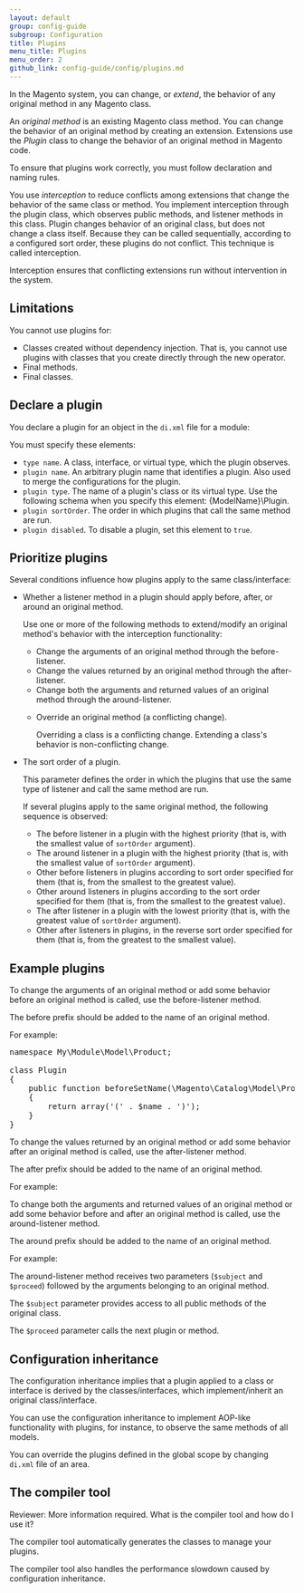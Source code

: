 ```yaml
---
layout: default
group: config-guide
subgroup: Configuration
title: Plugins
menu_title: Plugins
menu_order: 2
github_link: config-guide/config/plugins.md
---
```


In the Magento system, you can change, or *extend*, the behavior of any original method in any Magento class.

An *original method* is an existing Magento class method. You can change the behavior of an original method by creating an extension. Extensions use the *Plugin* class to change the behavior of an original method in Magento code.

To ensure that plugins work correctly, you must follow declaration and naming rules.

You use *interception* to reduce conflicts among extensions that change the behavior of the same class or method. You implement interception through the plugin class, which observes public methods, and listener methods in this class. Plugin changes behavior of an original class, but does not change a class itself. Because they can be called sequentially, according to a configured sort order, these plugins do not conflict. This technique is called interception.

Interception ensures that conflicting extensions run without intervention in the system.

<h2 id="plugin-limit">Limitations</h2>

You cannot use plugins for:

* Classes created without dependency injection. That is, you cannot use plugins with classes that you create directly through the new operator.
* Final methods.
* Final classes.

<h2 id="plugin-declare">Declare a plugin</h2>

You declare a plugin for an object in the <code>di.xml</code> file for a module:

<script src="https://gist.github.com/xcomSteveJohnson/c9a36d9ec887c4bbc34d.js"></script>

You must specify these elements:

* `type name`. A class, interface, or virtual type, which the plugin observes.
* `plugin name`. An arbitrary plugin name that identifies a plugin. Also used to merge the configurations for the plugin.
* `plugin type`. The name of a plugin's class or its virtual type. Use the following schema when you specify this element: {ModelName}\Plugin.
* `plugin sortOrder`. The order in which plugins that call the same method are run.
* `plugin disabled`. To disable a plugin, set this element to `true`.

<h2 id="plugin-priority">Prioritize plugins</h2>

Several conditions influence how plugins apply to the same class/interface:

<ul>
   <li>
      <p>Whether a listener method in a plugin should apply before, after, or around an original method.</p>
      <p>Use one or more of the following methods to extend/modify an original method's behavior with the interception functionality:
      <ul>
         <li>Change the arguments of an original method through the before-listener.</li>
         <li>Change the values returned by an original method through the after-listener.</li>
         <li>Change both the arguments and returned values of an original method through the around-listener.</li>
         <li>
            <p>Override an original method (a conflicting change).
            <div class="bs-callout bs-callout-info" id="info">
                  <p>Overriding a class is a conflicting change. Extending a class's behavior is non-conflicting change.</p>
            </div>
            </p>
         </li>
      </ul>
   <li>
      <p>The sort order of a plugin.</p>
      <p>This parameter defines the order in which the plugins that use the same type of listener and call the same method are run.</p>
      <p>If several plugins apply to the same original method, the following sequence is observed:
      <ul>
         <li>The before listener in a plugin with the highest priority (that is, with the smallest value of <code>sortOrder</code> argument).</li>
         <li>The around listener in a plugin with the highest priority (that is, with the smallest value of <code>sortOrder</code> argument).</li>
         <li>Other before listeners in plugins according to sort order specified for them (that is, from the smallest to the greatest value).</li>
         <li>Other around listeners in plugins according to the sort order specified for them (that is, from the smallest to the greatest value).</li>
         <li>The after listener in a plugin with the lowest priority (that is, with the greatest value of <code>sortOrder</code> argument).</li>
         <li>Other after listeners in plugins, in the reverse sort order specified for them (that is, from the greatest to the smallest value).</li>
      </ul>
      </p>
   </li>
</ul>

<h2 id="plugin-intro">Example plugins</h2>

<p>To change the arguments of an original method or add some behavior before an original method is called, use the before-listener method.</p>
<p>The before prefix should be added to the name of an original method.</p>
<p>For example:</p>


<pre>
namespace My\Module\Model\Product;

class Plugin
{
    public function beforeSetName(\Magento\Catalog\Model\Product <code>$subject</code>, $name)
    {
        return array('(' . $name . ')');
    }
}
</pre>


<p>To change the values returned by an original method or add some behavior after an original method is called, use the after-listener method.</p>

<p>The after prefix should be added to the name of an original method.</p>

<p>For example:</p>

<script src="https://gist.github.com/xcomSteveJohnson/4a68a7c692536d520ffe.js"></script>

<p>To change both the arguments and returned values of an original method or add some behavior before and after an original method is called, use the around-listener method.</p>

<p>The around prefix should be added to the name of an original method.</p>

<p>For example:</p>

<script src="https://gist.github.com/xcomSteveJohnson/8e25785abf1754c59ccb.js"></script>

<p>The around-listener method receives two parameters (<code>$subject</code> and <code>$proceed</code>) followed by the arguments belonging to an original method.</p>

<p>The <code>$subject</code> parameter provides access to all public methods of the original class.</p>

<p>The <code>$proceed</code> parameter calls the next plugin or method.</p>

<h2 id="config-inheritance">Configuration inheritance</h2>

<p>The configuration inheritance implies that a plugin applied to a class or interface is derived by the classes/interfaces, which implement/inherit an original class/interface.</p>

<p>You can use the configuration inheritance to implement AOP-like functionality with plugins, for instance, to observe the same methods of all models.</p>

<p>You can override the plugins defined in the global scope by changing <code>di.xml</code> file of an area.</p>

<h2 id="compiler-tool">The compiler tool</h2>
<p class="q">Reviewer: More information required. What is the compiler tool and how do I use it?</pre>
<p>The compiler tool automatically generates the classes to manage your plugins.</p>
<p>The compiler tool also handles the performance slowdown caused by configuration inheritance.</p>
